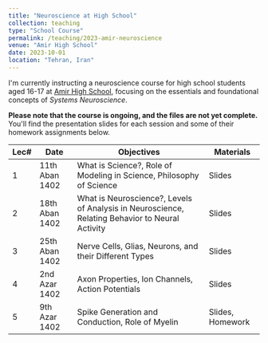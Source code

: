 ```yaml
---
title: "Neuroscience at High School"
collection: teaching
type: "School Course"
permalink: /teaching/2023-amir-neuroscience
venue: "Amir High School"
date: 2023-10-01
location: "Tehran, Iran"
---
```


I'm currently instructing a neuroscience course for high school students aged 16-17 at [Amir High School](https://amirschool.com/), focusing on the essentials and foundational concepts of _Systems Neuroscience_.

**Please note that the course is ongoing, and the files are not yet complete.**
You'll find the presentation slides for each session and some of their homework assignments below.



| Lec#  | Date             | Objectives                                                                                      | Materials        |
| ----- | ---------------- | ----------------------------------------------------------------------------------------------- | ---------------- |
| 1     | 11th Aban 1402   | What is Science?, Role of Modeling in Science, Philosophy of Science                            | Slides           |
| 2     | 18th Aban 1402   | What is Neuroscience?, Levels of Analysis in Neuroscience, Relating Behavior to Neural Activity | Slides           |
| 3     | 25th Aban 1402   | Nerve Cells, Glias, Neurons, and their Different Types                                          | Slides           |
| 4     | 2nd Azar 1402    | Axon Properties, Ion Channels, Action Potentials                                                | Slides           |
| 5     | 9th Azar 1402    | Spike Generation and Conduction, Role of Myelin                                                 | Slides, Homework |

